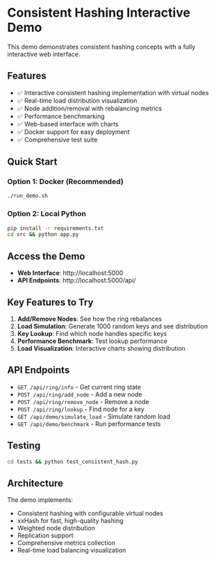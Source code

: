 # Consistent Hashing Interactive Demo

This demo demonstrates consistent hashing concepts with a fully interactive web interface.

## Features

- ✅ Interactive consistent hashing implementation with virtual nodes
- ✅ Real-time load distribution visualization
- ✅ Node addition/removal with rebalancing metrics
- ✅ Performance benchmarking
- ✅ Web-based interface with charts
- ✅ Docker support for easy deployment
- ✅ Comprehensive test suite

## Quick Start

### Option 1: Docker (Recommended)
```bash
./run_demo.sh
```

### Option 2: Local Python
```bash
pip install -r requirements.txt
cd src && python app.py
```

## Access the Demo

- **Web Interface**: http://localhost:5000
- **API Endpoints**: http://localhost:5000/api/

## Key Features to Try

1. **Add/Remove Nodes**: See how the ring rebalances
2. **Load Simulation**: Generate 1000 random keys and see distribution
3. **Key Lookup**: Find which node handles specific keys
4. **Performance Benchmark**: Test lookup performance
5. **Load Visualization**: Interactive charts showing distribution

## API Endpoints

- `GET /api/ring/info` - Get current ring state
- `POST /api/ring/add_node` - Add a new node
- `POST /api/ring/remove_node` - Remove a node  
- `POST /api/ring/lookup` - Find node for a key
- `GET /api/demo/simulate_load` - Simulate random load
- `GET /api/demo/benchmark` - Run performance tests

## Testing

```bash
cd tests && python test_consistent_hash.py
```

## Architecture

The demo implements:
- Consistent hashing with configurable virtual nodes
- xxHash for fast, high-quality hashing
- Weighted node distribution
- Replication support
- Comprehensive metrics collection
- Real-time load balancing visualization
